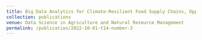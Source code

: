 ```yaml
---
title: Big Data Analytics for Climate-Resilient Food Supply Chains, Opportunities and Way Forward.
collection: publications
venue: Data Science in Agriculture and Natural Resource Management
permalink: /publication/2022-10-01-t14-number-3
---
```

